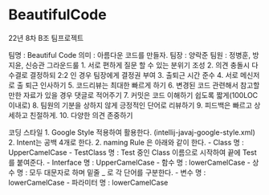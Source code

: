 # BeautifulCode
22년 8차 B조 팀프로젝트

팀명 : Beautiful Code 
의미 : 아름다운 코드를 만들자.
팀장 : 양락준
팀원 : 정병훈, 방지윤, 신승관
그라운드룰
	1. 서로 편하게 질문 할 수 있는 분위기 조성
	2. 의견 충돌시 다수결로 결정하되 2:2 인 경우 팀장에게 결정권 부여
	3. 출퇴근 시간 준수
	4. 서로 메신저로 출 퇴근 인사하기
	5. 코드리뷰는 최대한 빠르게 하기
	6. 변경된 코드 관련해서 참고할 만한 자료가 있을 경우 댓글로 적어주기
	7. 커밋은 코드 이해하기 쉽도록 짧게(100LOC 이내로)
	8. 팀원의 기분을 상하지 않게 긍정적인 단어로 리뷰하기
	9. 피드백은 빠르고 상세하고 친절하게.
	10. 다양한 의견 존중하기
	
코딩 스타일 
	1. Google Style 적용하여 활용한다. (intellij-javaj-google-style.xml)
	2. Intent는 공백 4개로 한다.
	2. naming Rule 은 아래와 같이 한다.
		- Class 명 : UpperCamelCase
		- TestClass 명 : Test 중인 Class 이름으로 시작하여 끝에 Test 를 붙여준다.
		- Interface 명 : UpperCamelCase
		- 함수 명 : lowerCamelCase
		- 상수 명 : 모두 대문자로 하며 밑줄 _ 로 각 단어를 구분한다.
		- 변수 명 : lowerCamelCase
		- 파라미터 명 : lowerCamelCase
